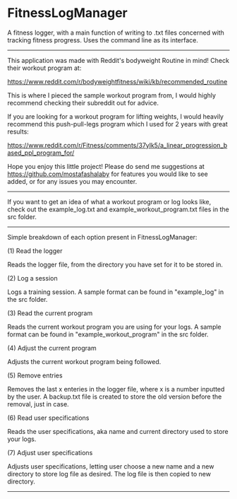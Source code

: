# FitnessLogManager
A fitness logger, with a main function of writing to .txt files concerned with tracking fitness progress. Uses the command line as its interface.
 
***

This application was made with Reddit's bodyweight Routine in mind! Check their workout program at:

https://www.reddit.com/r/bodyweightfitness/wiki/kb/recommended_routine

This is where I pieced the sample workout program from, I would highly recommend checking their subreddit out for advice.

If you are looking for a workout program for lifting weights, I would heavily recommend this push-pull-legs program which I used for 2 years with great results:

https://www.reddit.com/r/Fitness/comments/37ylk5/a_linear_progression_based_ppl_program_for/

Hope you enjoy this little project! Please do send me suggestions at https://github.com/mostafashalaby for features you would like to see added, or for any issues you may encounter.

***

If you want to get an idea of what a workout program or log looks like, check out the example_log.txt and example_workout_program.txt files in the src folder.

***
Simple breakdown of each option present in FitnessLogManager:

(1) Read the logger

Reads the logger file, from the directory you have set for it to be stored in.

(2) Log a session

Logs a training session. A sample format can be found in "example_log" in the src folder.

(3) Read the current program

Reads the current workout program you are using for your logs. A sample format can be found in "example_workout_program" in the src folder.

(4) Adjust the current program

Adjusts the current workout program being followed.

(5) Remove entries

Removes the last x enteries in the logger file, where x is a number inputted by the user. A backup.txt file is created to store the old version before the removal, just in case.

(6) Read user specifications

Reads the user specifications, aka name and current directory used to store your logs.

(7) Adjust user specifications

Adjusts user specifications, letting user choose a new name and a new directory to store log file as desired. The log file is then copied to new directory.

***

